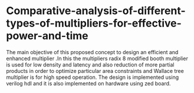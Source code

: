 # Comparative-analysis-of-different-types-of-multipliers-for-effective-power-and-time
The main objective of this proposed concept to design an efficient and enhanced multiplier .In this the multipliers radix 8 modified booth multiplier is used for low density and latency and also reduction of more partial products in order to optimize particular area constraints and Wallace tree multiplier is for high speed operation. The design is implemented using verilog hdl and it is also implemented on hardware using zed board.
